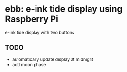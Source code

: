# ebb: e-ink tide display using Raspberry Pi
e-ink tide display with two buttons

## TODO
* automatically update display at midnight
* add moon phase
